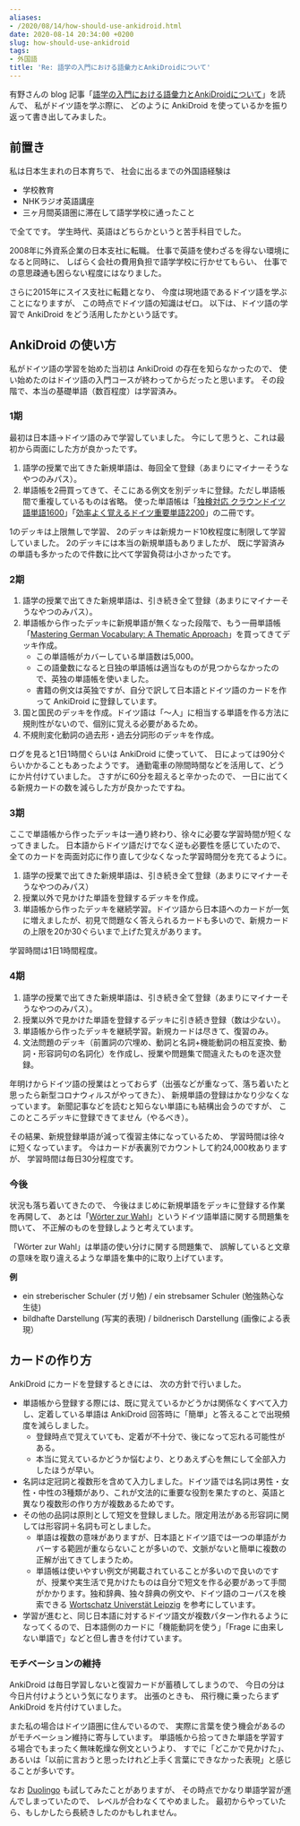 ```yaml
---
aliases:
- /2020/08/14/how-should-use-ankidroid.html
date: 2020-08-14 20:34:00 +0200
slug: how-should-use-ankidroid
tags:
- 外国語
title: 'Re: 語学の入門における語彙力とAnkiDroidについて'
---
```


有野さんの blog 記事「[語学の入門における語彙力とAnkiDroidについて](https://karino2.github.io/2020/07/26/vocab_ankidroid_intro.html)」を読んで、
私がドイツ語を学ぶ際に、
どのように AnkiDroid を使っているかを振り返って書き出してみました。

## 前置き

私は日本生まれの日本育ちで、
社会に出るまでの外国語経験は
- 学校教育
- NHKラジオ英語講座
- 三ヶ月間英語圏に滞在して語学学校に通ったこと

で全てです。
学生時代、英語はどちらかというと苦手科目でした。

2008年に外資系企業の日本支社に転職。
仕事で英語を使わざるを得ない環境になると同時に、
しばらく会社の費用負担で語学学校に行かせてもらい、
仕事での意思疎通も困らない程度にはなりました。

さらに2015年にスイス支社に転籍となり、
今度は現地語であるドイツ語を学ぶことになりますが、
この時点でドイツ語の知識はゼロ。
以下は、ドイツ語の学習で AnkiDroid をどう活用したかという話です。


## AnkiDroid の使い方


私がドイツ語の学習を始めた当初は AnkiDroid の存在を知らなかったので、
使い始めたのはドイツ語の入門コースが終わってからだったと思います。
その段階で、本当の基礎単語（数百程度）は学習済み。

### 1期

最初は日本語→ドイツ語のみで学習していました。
今にして思うと、これは最初から両面にした方が良かったです。

1. 語学の授業で出てきた新規単語は、毎回全て登録（あまりにマイナーそうなやつのみパス）。
1. 単語帳を2冊買ってきて、そこにある例文を別デッキに登録。ただし単語帳間で重複しているものは省略。
使った単語帳は「[独検対応 クラウンドイツ語単語1600](https://www.amazon.co.jp/dp/4385365458)」「[効率よく覚えるドイツ重要単語2200](https://www.amazon.co.jp/dp/4560085250/)」の二冊です。

1のデッキは上限無しで学習、
2のデッキは新規カード10枚程度に制限して学習していました。
2のデッキには本当の新規単語もありましたが、
既に学習済みの単語も多かったので件数に比べて学習負荷は小さかったです。

### 2期

1. 語学の授業で出てきた新規単語は、引き続き全て登録（あまりにマイナーそうなやつのみパス）。
1. 単語帳から作ったデッキに新規単語が無くなった段階で、もう一冊単語帳「[Mastering German Vocabulary: A Thematic Approach](https://www.amazon.com/dp/0812091086)」を買ってきてデッキ作成。
    - この単語帳がカバーしている単語数は5,000。
    - この語彙数になると日独の単語帳は適当なものが見つからなかったので、英独の単語帳を使いました。
    - 書籍の例文は英独ですが、自分で訳して日本語とドイツ語のカードを作って AnkiDroid に登録しています。
1. 国と国民のデッキを作成。ドイツ語は「〜人」に相当する単語を作る方法に規則性がないので、個別に覚える必要があるため。
1. 不規則変化動詞の過去形・過去分詞形のデッキを作成。

ログを見ると1日1時間ぐらいは AnkiDroid に使っていて、
日によっては90分ぐらいかかることもあったようです。
通勤電車の隙間時間などを活用して、どうにか片付けていました。
さすがに60分を超えると辛かったので、
一日に出てくる新規カードの数を減らした方が良かったですね。

### 3期

ここで単語帳から作ったデッキは一通り終わり、徐々に必要な学習時間が短くなってきました。
日本語からドイツ語だけでなく逆も必要性を感じていたので、
全てのカードを両面対応に作り直して少なくなった学習時間分を充てるように。

1. 語学の授業で出てきた新規単語は、引き続き全て登録（あまりにマイナーそうなやつのみパス）
1. 授業以外で見かけた単語を登録するデッキを作成。
1. 単語帳から作ったデッキを継続学習。ドイツ語から日本語へのカードが一気に増えましたが、初見で問題なく答えられるカードも多いので、新規カードの上限を20か30ぐらいまで上げた覚えがあります。

学習時間は1日1時間程度。

### 4期

1. 語学の授業で出てきた新規単語は、引き続き全て登録（あまりにマイナーそうなやつのみパス）。
1. 授業以外で見かけた単語を登録するデッキに引き続き登録（数は少ない）。
1. 単語帳から作ったデッキを継続学習。新規カードは尽きて、復習のみ。
1. 文法問題のデッキ（前置詞の穴埋め、動詞と名詞+機能動詞の相互変換、動詞・形容詞句の名詞化）を作成し、授業や問題集で間違えたものを逐次登録。

年明けからドイツ語の授業はとっておらず（出張などが重なって、落ち着いたと思ったら新型コロナウィルスがやってきた）、
新規単語の登録はかなり少なくなっています。
新聞記事などを読むと知らない単語にも結構出会うのですが、
ここのところデッキに登録できてません（やるべき）。

その結果、新規登録単語が減って復習主体になっているため、
学習時間は徐々に短くなっています。
今はカードが表裏別でカウントして約24,000枚ありますが、
学習時間は毎日30分程度です。

### 今後

状況も落ち着いてきたので、
今後はまじめに新規単語をデッキに登録する作業を再開して、
あとは「[Wörter zur Wahl](https://www.klett-sprachen.de/woerter-zur-wahl/t-1/9783125582019)」というドイツ語単語に関する問題集を問いて、
不正解のものを登録しようと考えています。

「Wörter zur Wahl」は単語の使い分けに関する問題集で、
誤解していると文章の意味を取り違えるような単語を集中的に取り上げています。

**例**
- ein streberischer Schuler (ガリ勉) / ein strebsamer Schuler (勉強熱心な生徒)
- bildhafte Darstellung (写実的表現) / bildnerisch Darstellung (画像による表現）

## カードの作り方

AnkiDroid にカードを登録するときには、
次の方針で行いました。

- 単語帳から登録する際には、既に覚えているかどうかは関係なくすべて入力し、定着している単語は AnkiDroid 回答時に「簡単」と答えることで出現頻度を減らしました。
    - 登録時点で覚えていても、定着が不十分で、後になって忘れる可能性がある。
    - 本当に覚えているかどうか悩むより、とりあえず心を無にして全部入力したほうが早い。
- 名詞は定冠詞と複数形を含めて入力しました。ドイツ語では名詞は男性・女性・中性の3種類があり、これが文法的に重要な役割を果たすのと、英語と異なり複数形の作り方が複数あるためです。
- その他の品詞は原則として短文を登録しました。限定用法がある形容詞に関しては形容詞＋名詞も可としました。
    - 単語は複数の意味がありますが、日本語とドイツ語では一つの単語がカバーする範囲が重ならないことが多いので、文脈がないと簡単に複数の正解が出てきてしまうため。
    - 単語帳は使いやすい例文が掲載されていることが多いので良いのですが、授業や実生活で見かけたものは自分で短文を作る必要があって手間がかかります。独和辞典、独々辞典の例文や、ドイツ語のコーパスを検索できる [Wortschatz Universtät Leipzig](https://wortschatz.uni-leipzig.de/de) を参考にしています。
- 学習が進むと、同じ日本語に対するドイツ語文が複数パターン作れるようになってくるので、日本語側のカードに「機能動詞を使う」「Frage に由来しない単語で」などと但し書きを付けています。

### モチベーションの維持

AnkiDroid は毎日学習しないと復習カードが蓄積してしまうので、
今日の分は今日片付けようという気になります。
出張のときも、
飛行機に乗ったらまず AnkiDroid を片付けていました。

また私の場合はドイツ語圏に住んでいるので、
実際に言葉を使う機会があるのがモチベーション維持に寄与しています。
単語帳から拾ってきた単語を学習する場合でもまったく無味乾燥な例文というより、
すでに「どこかで見かけた」、
あるいは「以前に言おうと思ったけれど上手く言葉にできなかった表現」と感じることが多いです。

なお [Duolingo](https://ja.duolingo.com/) も試してみたことがありますが、
その時点でかなり単語学習が進んでしまっていたので、
レベルが合わなくてやめました。
最初からやっていたら、もしかしたら長続きしたのかもしれません。
